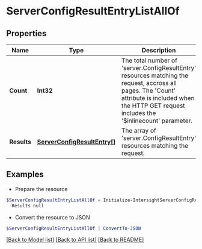 # ServerConfigResultEntryListAllOf
## Properties

Name | Type | Description | Notes
------------ | ------------- | ------------- | -------------
**Count** | **Int32** | The total number of &#39;server.ConfigResultEntry&#39; resources matching the request, accross all pages. The &#39;Count&#39; attribute is included when the HTTP GET request includes the &#39;$inlinecount&#39; parameter. | [optional] 
**Results** | [**ServerConfigResultEntry[]**](ServerConfigResultEntry.md) | The array of &#39;server.ConfigResultEntry&#39; resources matching the request. | [optional] 

## Examples

- Prepare the resource
```powershell
$ServerConfigResultEntryListAllOf = Initialize-IntersightServerConfigResultEntryListAllOf  -Count null `
 -Results null
```

- Convert the resource to JSON
```powershell
$ServerConfigResultEntryListAllOf | ConvertTo-JSON
```

[[Back to Model list]](../README.md#documentation-for-models) [[Back to API list]](../README.md#documentation-for-api-endpoints) [[Back to README]](../README.md)

